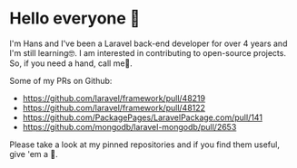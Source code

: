# Hello everyone 👋

I'm Hans and I've been a Laravel back-end developer for over 4 years and I'm still learning🤓. I am interested in contributing to open-source projects. So, if you need a hand, call me🤙.

Some of my PRs on Github:

- https://github.com/laravel/framework/pull/48219
- https://github.com/laravel/framework/pull/48122
- https://github.com/PackagePages/LaravelPackage.com/pull/141
- https://github.com/mongodb/laravel-mongodb/pull/2653

Please take a look at my pinned repositories and if you find them useful, give 'em a 🌟.
